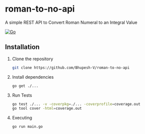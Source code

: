 # roman-to-no-api

A simple REST API to Convert Roman Numeral to an Integral Value

[![Go](https://github.com/Bhupesh-V/roman-to-no-api/actions/workflows/go.yml/badge.svg?branch=main)](https://github.com/Bhupesh-V/roman-to-no-api/actions/workflows/go.yml)


## Installation

1. Clone the repository
   ```bash
   git clone https://github.com/Bhupesh-V/roman-to-no-api
   ```

2. Install dependencies
   ```bash
   go get ./...
   ```

3. Run Tests
   ```bash
   go test ./... -v -coverpkg=./... -coverprofile=coverage.out
   go tool cover -html=coverage.out
   ```

4. Executing
   ```bash
   go run main.go
   ```

